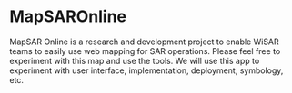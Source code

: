 # MapSAROnline
MapSAR Online is a research and development project to enable WiSAR teams to easily use web mapping for SAR operations. Please feel free to experiment with this map and use the tools. We will use this app to experiment with user interface, implementation, deployment, symbology, etc.
